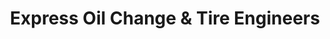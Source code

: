 ---
title: "Express Oil Change & Tire Engineers"
url: /franklin/express-oil-change-und-tire-engineers/
shop: Reifen
---